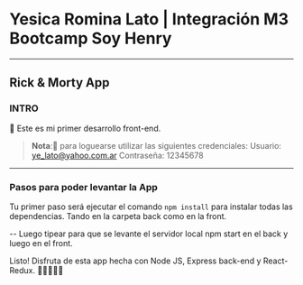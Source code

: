 # Yesica Romina Lato | Integración M3 Bootcamp Soy Henry

---

## **Rick & Morty App**

### **INTRO**

🔹 Este es mi primer desarrollo front-end.

> **Nota**:🧐 para loguearse utilizar las siguientes credenciales:
Usuario: ye_lato@yahoo.com.ar
Contraseña: 12345678

---

### **Pasos para poder levantar la App**

Tu primer paso será ejecutar el comando `npm install` para instalar todas las dependencias. Tando en la carpeta back como en la front.

--
Luego tipear para que se levante el servidor local
npm start en el back y luego en el front.

Listo! Disfruta de esta app hecha con Node JS, Express back-end y React-Redux.
 🌹💖✨💛🚀
